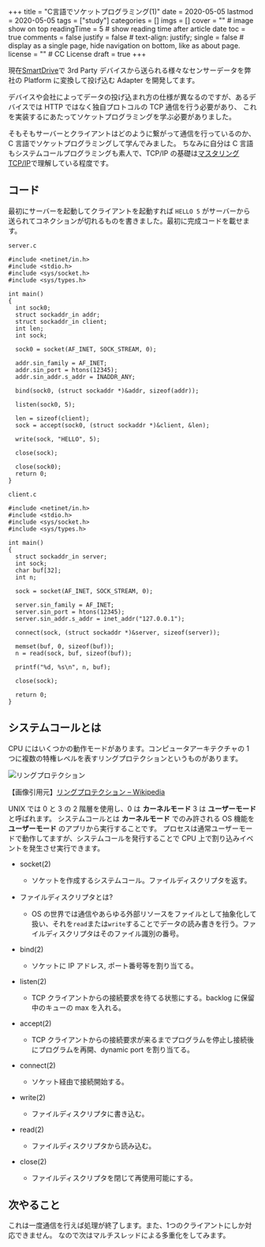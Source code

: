 +++
title = "C言語でソケットプログラミング(1)"
date = 2020-05-05
lastmod = 2020-05-05
tags = ["study"]
categories = []
imgs = []
cover = ""  # image show on top
readingTime = 5  # show reading time after article date
toc = true
comments = false
justify = false  # text-align: justify;
single = false  # display as a single page, hide navigation on bottom, like as about page.
license = ""  # CC License
draft = true
+++

現在[SmartDrive](https://smartdrive.co.jp/)で 3rd Party デバイスから送られる様々なセンサーデータを弊社の Platform に変換して投げ込む Adapter を開発してます。

デバイスや会社によってデータの投げ込まれ方の仕様が異なるのですが、あるデバイスでは HTTP ではなく独自プロトコルの TCP 通信を行う必要があり、
これを実装するにあたってソケットプログラミングを学ぶ必要がありました。

そもそもサーバーとクライアントはどのように繋がって通信を行っているのか、C 言語でソケットプログラミングして学んでみました。
ちなみに自分は C 言語もシステムコールプログラミングも素人で、TCP/IP の基礎は[マスタリング TCP/IP](https://www.amazon.co.jp/%E3%83%9E%E3%82%B9%E3%82%BF%E3%83%AA%E3%83%B3%E3%82%B0TCP-IP-%E5%85%A5%E9%96%80%E7%B7%A8-%E7%AC%AC5%E7%89%88-%E7%AB%B9%E4%B8%8B/dp/4274068765)で理解している程度です。

## コード

最初にサーバーを起動してクライアントを起動すれば `HELLO 5` がサーバーから送られてコネクションが切れるものを書きました。最初に完成コードを載せます。

`server.c`

```
#include <netinet/in.h>
#include <stdio.h>
#include <sys/socket.h>
#include <sys/types.h>

int main()
{
  int sock0;
  struct sockaddr_in addr;
  struct sockaddr_in client;
  int len;
  int sock;

  sock0 = socket(AF_INET, SOCK_STREAM, 0);

  addr.sin_family = AF_INET;
  addr.sin_port = htons(12345);
  addr.sin_addr.s_addr = INADDR_ANY;

  bind(sock0, (struct sockaddr *)&addr, sizeof(addr));

  listen(sock0, 5);

  len = sizeof(client);
  sock = accept(sock0, (struct sockaddr *)&client, &len);

  write(sock, "HELLO", 5);

  close(sock);

  close(sock0);
  return 0;
}
```

`client.c`

```
#include <netinet/in.h>
#include <stdio.h>
#include <sys/socket.h>
#include <sys/types.h>

int main()
{
  struct sockaddr_in server;
  int sock;
  char buf[32];
  int n;

  sock = socket(AF_INET, SOCK_STREAM, 0);

  server.sin_family = AF_INET;
  server.sin_port = htons(12345);
  server.sin_addr.s_addr = inet_addr("127.0.0.1");

  connect(sock, (struct sockaddr *)&server, sizeof(server));

  memset(buf, 0, sizeof(buf));
  n = read(sock, buf, sizeof(buf));

  printf("%d, %s\n", n, buf);

  close(sock);

  return 0;
}
```

## システムコールとは

CPU にはいくつかの動作モードがあります。コンピュータアーキテクチャの 1 つに複数の特権レベルを表すリングプロテクションというものがあります。

![リングプロテクション](https://upload.wikimedia.org/wikipedia/commons/2/2f/Priv_rings.svg)

【画像引用元】[リングプロテクション – Wikipedia](https://ja.wikipedia.org/wiki/%E3%83%AA%E3%83%B3%E3%82%B0%E3%83%97%E3%83%AD%E3%83%86%E3%82%AF%E3%82%B7%E3%83%A7%E3%83%B3)

UNIX では 0 と 3 の 2 階層を使用し、0 は **カーネルモード** 3 は **ユーザーモード** と呼ばれます。
システムコールとは **カーネルモード** でのみ許される OS 機能を **ユーザーモード** のアプリから実行することです。
プロセスは通常ユーザーモードで動作してますが、システムコールを発行することで CPU 上で割り込みイベントを発生させ実行できます。

- socket(2)
  - ソケットを作成するシステムコール。ファイルディスクリプタを返す。

- ファイルディスクリプタとは?
  - OS の世界では通信やあらゆる外部リソースをファイルとして抽象化して扱い、それを`read`または`write`することでデータの読み書きを行う。ファイルディスクリプタはそのファイル識別の番号。

- bind(2)
  - ソケットに IP アドレス, ポート番号等を割り当てる。

- listen(2)
  - TCP クライアントからの接続要求を待てる状態にする。backlog に保留中のキューの max を入れる。

- accept(2)
  - TCP クライアントからの接続要求が来るまでプログラムを停止し接続後にプログラムを再開、dynamic port を割り当てる。

- connect(2)
  - ソケット経由で接続開始する。

- write(2)
  - ファイルディスクリプタに書き込む。

- read(2)
  - ファイルディスクリプタから読み込む。

- close(2)
  - ファイルディスクリプタを閉じて再使用可能にする。

## 次やること

これは一度通信を行えば処理が終了します。また、1つのクライアントにしか対応できません。
なので次はマルチスレッドによる多重化をしてみます。
